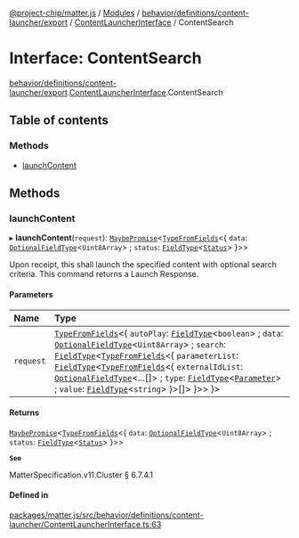 [@project-chip/matter.js](../README.md) / [Modules](../modules.md) / [behavior/definitions/content-launcher/export](../modules/behavior_definitions_content_launcher_export.md) / [ContentLauncherInterface](../modules/behavior_definitions_content_launcher_export.ContentLauncherInterface.md) / ContentSearch

# Interface: ContentSearch

[behavior/definitions/content-launcher/export](../modules/behavior_definitions_content_launcher_export.md).[ContentLauncherInterface](../modules/behavior_definitions_content_launcher_export.ContentLauncherInterface.md).ContentSearch

## Table of contents

### Methods

- [launchContent](behavior_definitions_content_launcher_export.ContentLauncherInterface.ContentSearch.md#launchcontent)

## Methods

### launchContent

▸ **launchContent**(`request`): [`MaybePromise`](../modules/util_export.md#maybepromise)\<[`TypeFromFields`](../modules/tlv_export.md#typefromfields)\<\{ `data`: [`OptionalFieldType`](tlv_export.OptionalFieldType.md)\<`Uint8Array`\> ; `status`: [`FieldType`](tlv_export.FieldType.md)\<[`Status`](../enums/cluster_export.ContentLauncher.Status.md)\>  }\>\>

Upon receipt, this shall launch the specified content with optional search criteria. This command returns a
Launch Response.

#### Parameters

| Name | Type |
| :------ | :------ |
| `request` | [`TypeFromFields`](../modules/tlv_export.md#typefromfields)\<\{ `autoPlay`: [`FieldType`](tlv_export.FieldType.md)\<`boolean`\> ; `data`: [`OptionalFieldType`](tlv_export.OptionalFieldType.md)\<`Uint8Array`\> ; `search`: [`FieldType`](tlv_export.FieldType.md)\<[`TypeFromFields`](../modules/tlv_export.md#typefromfields)\<\{ `parameterList`: [`FieldType`](tlv_export.FieldType.md)\<[`TypeFromFields`](../modules/tlv_export.md#typefromfields)\<\{ `externalIdList`: [`OptionalFieldType`](tlv_export.OptionalFieldType.md)\<...[]\> ; `type`: [`FieldType`](tlv_export.FieldType.md)\<[`Parameter`](../enums/cluster_export.ContentLauncher.Parameter.md)\> ; `value`: [`FieldType`](tlv_export.FieldType.md)\<`string`\>  }\>[]\>  }\>\>  }\> |

#### Returns

[`MaybePromise`](../modules/util_export.md#maybepromise)\<[`TypeFromFields`](../modules/tlv_export.md#typefromfields)\<\{ `data`: [`OptionalFieldType`](tlv_export.OptionalFieldType.md)\<`Uint8Array`\> ; `status`: [`FieldType`](tlv_export.FieldType.md)\<[`Status`](../enums/cluster_export.ContentLauncher.Status.md)\>  }\>\>

**`See`**

MatterSpecification.v11.Cluster § 6.7.4.1

#### Defined in

[packages/matter.js/src/behavior/definitions/content-launcher/ContentLauncherInterface.ts:63](https://github.com/project-chip/matter.js/blob/2d9f2165d2672864fda3496a6d0d5f93597f82c6/packages/matter.js/src/behavior/definitions/content-launcher/ContentLauncherInterface.ts#L63)
